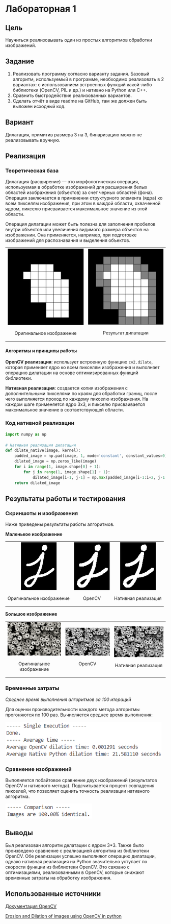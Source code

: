 # Лабораторная 1
## Цель
Научиться реализовывать один из простых алгоритмов обработки изображений.

## Задание 
1. Реализовать программу согласно варианту задания. Базовый алгоритм, используемый в программе, необходимо реализовать в 2 вариантах: с 
использованием встроенных функций какой-либо библиотеки (OpenCV, PIL и др.) и нативно на Python или C++. 
2. Сравнить быстродействие реализованных вариантов. 
3. Сделать отчёт в виде readme на GitHub, там же должен быть выложен исходный код.

## Вариант
Дилатация, примитив размера 3 на 3, бинаризацию можно не реализовывать вручную.

## Реализация

### Теоретическая база
Дилатация (расширение) — это морфологическая операция, используемая в обработке изображений для расширения белых областей изображения (объектов) за счет черных областей (фона). Операция заключается в применении структурного элемента (ядра) ко всем пикселям изображения, при этом в каждой области, охваченной ядром, пикселю присваивается максимальное значение из этой области.

Операция дилатации может быть полезна для заполнения пробелов внутри объектов или увеличения видимого размера объектов на изображении. Она применяется, например, при подготовке изображений для распознавания и выделения объектов.

<table align="center">
  <tr>
    <td align="center">
      <img src="src/origin.png" alt="Оригинальное изображение" width="250">
      <p>Оригинальное изображение</p>
    </td>
    <td align="center">
      <img src="src/dilation.png" alt="Результат дилатации" width="250">
      <p>Результат дилатации</p>
    </td>
  </tr>
</table>


#### Алгоритмы и принципы работы
**OpenCV реализация**: использует встроенную функцию `cv2.dilate`, которая применяет ядро ко всем пикселям изображения и выполняет операцию дилатации на основе оптимизированных функций библиотеки.
  
**Нативная реализация**: создается копия изображения с дополнительными пикселями по краям для обработки границ, после чего выполняется проход по каждому пикселю изображения. На каждом шаге применяется ядро 3x3, и пикселю присваивается максимальное значение в соответствующей области.

### Код нативной реализации
```python
import numpy as np

# Нативная реализация дилатации
def dilate_native(image, kernel):
    padded_image = np.pad(image, 1, mode='constant', constant_values=0)
    dilated_image = np.zeros_like(image)
    for i in range(1, image.shape[0] + 1):
        for j in range(1, image.shape[1] + 1):
            dilated_image[i-1, j-1] = np.max(padded_image[i-1:i+2, j-1:j+2] * kernel)
    return dilated_image
```

## Результаты работы и тестирования

### Скриншоты и изображения
Ниже приведены результаты работы алгоритмов.

**Маленькое изображение**

<table align="center">
  <tr>
    <td align="center">
      <img src="src/image_1.png" alt="Оригинальное изображение" width="">
      <p>Оригинальное изображение</p>
    </td>
    <td align="center">
      <img src="src/dilated_image_cv_1.png" alt="Результат дилатации" width="">
      <p>OpenCV</p>
    </td>
    <td align="center">
      <img src="src/dilated_image_native_1.png" alt="Результат дилатации" width="">
      <p>Нативная реализация</p>
    </td>
  </tr>
</table>

**Большое изображение**

<table align="center">
  <tr>
    <td align="center">
      <img src="src/image.jpg" alt="Оригинальное изображение" width="300">
      <p>Оригинальное изображение</p>
    </td>
    <td align="center">
      <img src="src/dilated_image_cv.png" alt="Результат дилатации" width="300">
      <p>OpenCV</p>
    </td>
    <td align="center">
      <img src="src/dilated_image_native.png" alt="Результат дилатации" width="300">
      <p>Нативная реализация</p>
    </td>
  </tr>
</table>


### Временные затраты

*Среднее время выполнения алгоритмов за 100 итераций*

Для оценки производительности каждого метода алгоритмы прогоняются по 100 раз. Вычисляется среднее время выполнения:

![Avg Time](src/results_time.png)

### Сравнение изображений

Выполняется побайтовое сравнение двух изображений (результатов OpenCV и нативного метода). Подсчитывается процент совпадения пикселей, что позволяет оценить точность реализации нативного алгоритма.

![Comp](src/results_comp.png)

## Выводы
Был реализован алгоритм делатации c ядром 3*3. Также было произведено сравнение с реализацией алгоритма из библиотеки OpenCV. Обе реализации успешно выполняют операцию дилатации, однако нативная реализация на Python значительно уступает по скорости функции из библиотеки OpenCV. Это связано с оптимизациями, реализованными в OpenCV, которые снижают временные затраты на обработку изображения.

## Использованные источники
[Документация OpenCV](https://docs.opencv.org/3.4/db/df6/tutorial_erosion_dilatation.html) 

[Erosion and Dilation of images using OpenCV in python](https://docs.opencv.org/3.4/db/df6/tutorial_erosion_dilatation.html)